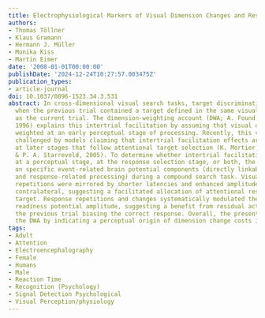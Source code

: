 ```yaml
---
title: Electrophysiological Markers of Visual Dimension Changes and Response Changes
authors:
- Thomas Töllner
- Klaus Gramann
- Hermann J. Müller
- Monika Kiss
- Martin Eimer
date: '2008-01-01T00:00:00'
publishDate: '2024-12-24T10:27:57.003475Z'
publication_types:
- article-journal
doi: 10.1037/0096-1523.34.3.531
abstract: In cross-dimensional visual search tasks, target discrimination is faster
  when the previous trial contained a target defined in the same visual dimension
  as the current trial. The dimension-weighting account (DWA; A. Found & H. J. Müller,
  1996) explains this intertrial facilitation by assuming that visual dimensions are
  weighted at an early perceptual stage of processing. Recently, this view has been
  challenged by models claiming that intertrial facilitation effects are generated
  at later stages that follow attentional target selection (K. Mortier, J. Theeuwes,
  & P. A. Starreveld, 2005). To determine whether intertrial facilitation is generated
  at a perceptual stage, at the response selection stage, or both, the authors focused
  on specific event-related brain potential components (directly linkable to perceptual
  and response-related processing) during a compound search task. Visual dimension
  repetitions were mirrored by shorter latencies and enhanced amplitudes of the N2-posterior-
  contralateral, suggesting a facilitated allocation of attentional resources to the
  target. Response repetitions and changes systematically modulated the lateralized
  readiness potential amplitude, suggesting a benefit from residual activations of
  the previous trial biasing the correct response. Overall, the present findings strengthen
  the DWA by indicating a perceptual origin of dimension change costs in visual search.
tags:
- Adult
- Attention
- Electroencephalography
- Female
- Humans
- Male
- Reaction Time
- Recognition (Psychology)
- Signal Detection Psychological
- Visual Perception/physiology
---
```

